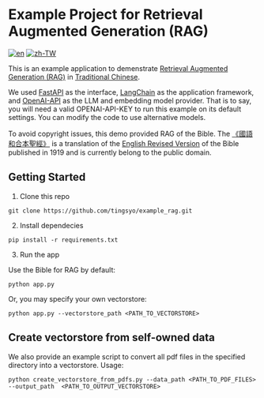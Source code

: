 # Example Project for Retrieval Augmented Generation (RAG)
[![en](https://img.shields.io/badge/lang-en-blue.svg)](https://github.com/tingsyo/example_rag/blob/main/README.md)
[![zh-TW](https://img.shields.io/badge/lang-zh-green.svg)](https://github.com/tingsyo/example_rag/blob/main/README.zh.md)

This is an example application to demenstrate [Retrieval Augmented Generation (RAG)](https://en.wikipedia.org/wiki/Prompt_engineering#Retrieval-augmented_generation) in [Traditional Chinese](https://en.wikipedia.org/wiki/Traditional_Chinese_characters).

We used [FastAPI](https://fastapi.tiangolo.com/) as the interface, [LangChain](https://www.langchain.com/) as the application framework, and [OpenAI-API](https://openai.com/blog/openai-api) as the LLM and embedding model provider. That is to say, you will need a valid OPENAI-API-KEY to run this example on its default settings. You can modify the code to use alternative models.

To avoid copyright issues, this demo provided RAG of the Bible. The [《國語和合本聖經》](https://www.translatebible.com/chinese_union_version.html) is a translation of the [English Revised Version](https://en.wikipedia.org/wiki/Revised_Version) of the Bible published in 1919 and is currently belong to the public domain.


## Getting Started

1. Clone this repo
```
git clone https://github.com/tingsyo/example_rag.git
```


2. Install dependecies
```
pip install -r requirements.txt
```


3. Run the app

Use the Bible for RAG by default:
```
python app.py
```

Or, you may specify your own vectorstore:
```
python app.py --vectorstore_path <PATH_TO_VECTORSTORE>
```


## Create vectorstore from self-owned data

We also provide an example script to convert all pdf files in the specified directory into a vectorstore. Usage:

```
python create_vectorstore_from_pdfs.py --data_path <PATH_TO_PDF_FILES> --output_path  <PATH_TO_OUTPUT_VECTORSTORE>
```

